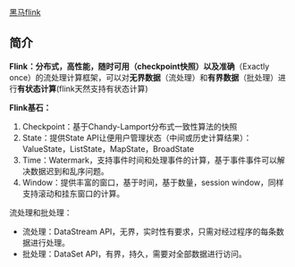 [黑马flink](https://www.bilibili.com/video/BV1xe411W7vx/?spm_id_from=333.1007.top_right_bar_window_history.content.click&vd_source=7ea306ca6b9f6f9e53a14bccde10656f)

## 简介

**Flink：**分布式，高性能，**随时可用**（checkpoint快照）以及**准确**（Exactly once）的流处理计算框架，可以对**无界数据**（流处理）和**有界数据**（批处理）进行**有状态计算**(flink天然支持有状态计算)

**Flink基石：**

1. Checkpoint：基于Chandy-Lamport分布式一致性算法的快照
2. State：提供State API让便用户管理状态（中间或历史计算结果）：ValueState，ListState，MapState，BroadState
3. Time：Watermark，支持事件时间和处理事件的计算，基于事件事件可以解决数据迟到和乱序问题。
4. Window：提供丰富的窗口，基于时间，基于数量，session window，同样支持滚动和挂东窗口的计算。

流处理和批处理：

- 流处理：DataStream API，无界，实时性有要求，只需对经过程序的每条数据进行处理。
- 批处理：DataSet API，有界，持久，需要对全部数据进行访问。
